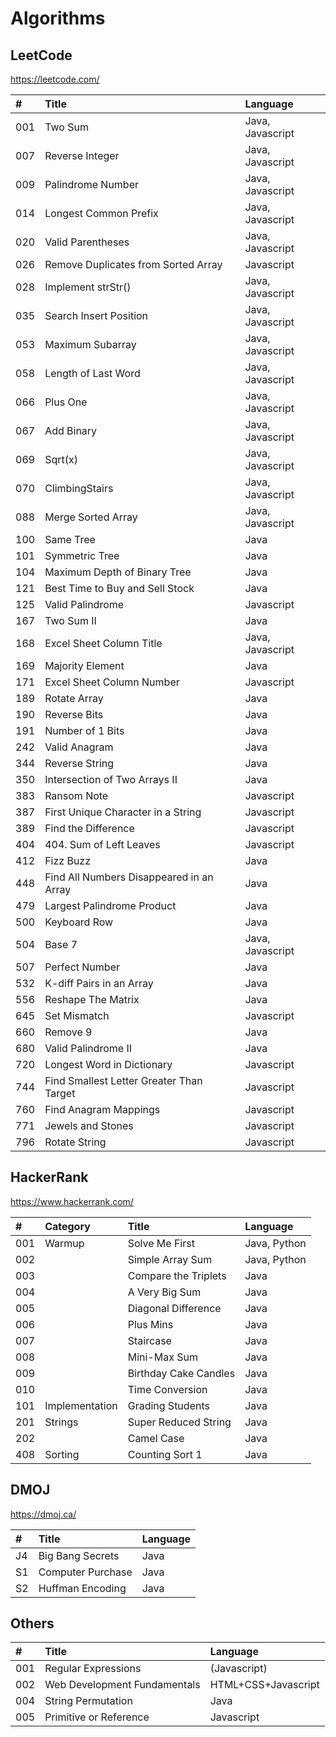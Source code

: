 # Algorithms

## LeetCode

https://leetcode.com/

| #   | Title 　　　                             | Language         |
| :-- | :--------------------------------------- | :--------------- |
| 001 | Two Sum                                  | Java, Javascript |
| 007 | Reverse Integer                          | Java, Javascript |
| 009 | Palindrome Number                        | Java, Javascript |
| 014 | Longest Common Prefix                    | Java, Javascript |
| 020 | Valid Parentheses                        | Java, Javascript |
| 026 | Remove Duplicates from Sorted Array      | Javascript       |
| 028 | Implement strStr()                       | Java, Javascript |
| 035 | Search Insert Position                   | Java, Javascript |
| 053 | Maximum Subarray                         | Java, Javascript |
| 058 | Length of Last Word                      | Java, Javascript |
| 066 | Plus One                                 | Java, Javascript |
| 067 | Add Binary                               | Java, Javascript |
| 069 | Sqrt(x)                                  | Java, Javascript |
| 070 | ClimbingStairs                           | Java, Javascript |
| 088 | Merge Sorted Array                       | Java, Javascript |
| 100 | Same Tree                                | Java             |
| 101 | Symmetric Tree                           | Java             |
| 104 | Maximum Depth of Binary Tree             | Java             |
| 121 | Best Time to Buy and Sell Stock          | Java             |
| 125 | Valid Palindrome                         | Javascript       |
| 167 | Two Sum II                               | Java             |
| 168 | Excel Sheet Column Title                 | Java, Javascript |
| 169 | Majority Element                         | Java             |
| 171 | Excel Sheet Column Number                | Javascript       |
| 189 | Rotate Array                             | Java             |
| 190 | Reverse Bits                             | Java             |
| 191 | Number of 1 Bits                         | Java             |
| 242 | Valid Anagram                            | Java             |
| 344 | Reverse String                           | Java             |
| 350 | Intersection of Two Arrays II            | Java             |
| 383 | Ransom Note                              | Javascript       |
| 387 | First Unique Character in a String       | Javascript       |
| 389 | Find the Difference                      | Javascript       |
| 404 | 404. Sum of Left Leaves                  | Javascript       |
| 412 | Fizz Buzz                                | Java             |
| 448 | Find All Numbers Disappeared in an Array | Java             |
| 479 | Largest Palindrome Product               | Java             |
| 500 | Keyboard Row                             | Java             |
| 504 | Base 7                                   | Java, Javascript |
| 507 | Perfect Number                           | Java             |
| 532 | K-diff Pairs in an Array                 | Java             |
| 556 | Reshape The Matrix                       | Java             |
| 645 | Set Mismatch                             | Javascript       |
| 660 | Remove 9                                 | Java             |
| 680 | Valid Palindrome II                      | Java             |
| 720 | Longest Word in Dictionary               | Javascript       |
| 744 | Find Smallest Letter Greater Than Target | Javascript       |
| 760 | Find Anagram Mappings                    | Javascript       |
| 771 | Jewels and Stones                        | Javascript       |
| 796 | Rotate String                            | Javascript       |

## HackerRank

https://www.hackerrank.com/

| #   | Category       | Title                 | Language     |
| :-- | :------------- | :-------------------- | :----------- |
| 001 | Warmup         | Solve Me First        | Java, Python |
| 002 |                | Simple Array Sum      | Java, Python |
| 003 |                | Compare the Triplets  | Java         |
| 004 |                | A Very Big Sum        | Java         |
| 005 |                | Diagonal Difference   | Java         |
| 006 |                | Plus Mins             | Java         |
| 007 |                | Staircase             | Java         |
| 008 |                | Mini-Max Sum          | Java         |
| 009 |                | Birthday Cake Candles | Java         |
| 010 |                | Time Conversion       | Java         |
| 101 | Implementation | Grading Students      | Java         |
| 201 | Strings        | Super Reduced String  | Java         |
| 202 |                | Camel Case            | Java         |
| 408 | Sorting        | Counting Sort 1       | Java         |

## DMOJ

https://dmoj.ca/

| #   | Title 　　　      | Language |
| :-- | :---------------- | :------- |
| J4  | Big Bang Secrets  | Java     |
| S1  | Computer Purchase | Java     |
| S2  | Huffman Encoding  | Java     |

## Others

| #   | Title                        | Language            |
| :-- | :--------------------------- | :------------------ |
| 001 | Regular Expressions          | (Javascript)        |
| 002 | Web Development Fundamentals | HTML+CSS+Javascript |
| 004 | String Permutation           | Java                |
| 005 | Primitive or Reference       | Javascript          |
